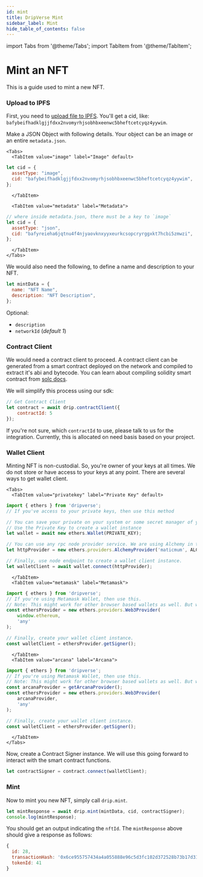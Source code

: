 ```yaml
---
id: mint
title: DripVerse Mint
sidebar_label: Mint
hide_table_of_contents: false
---
```


import Tabs from '@theme/Tabs';
import TabItem from '@theme/TabItem';

# Mint an NFT

This is a guide used to mint a new NFT.

### Upload to IPFS

First, you need to [upload file to IPFS](/docs/guide/nft/storage/2-ipfs-upload.md). You'll get a cid, like: `bafybeifhadklgjjfdxx2nvomyrhjsobhbxeenwc5bheftcetcyqz4yywim`.

Make a JSON Object with following details. Your object can be an image or an entire `metadata.json`.

```mdx-code-block
<Tabs>
  <TabItem value="image" label="Image" default>
```

```js
let cid = {
  assetType: "image",
  cid: "bafybeifhadklgjjfdxx2nvomyrhjsobhbxeenwc5bheftcetcyqz4yywim",
};
```
```mdx-code-block
  </TabItem>

  <TabItem value="metadata" label="Metadata">
```

```js
// where inside metadata.json, there must be a key to `image`
let cid = {
  assetType: "json",
  cid: "bafyreieha6jqtnu4f4njyaovknxyyxeurkcsopcryrggxkt7hcbi5zmwzi",
};
```
```mdx-code-block
  </TabItem>
</Tabs>
```

We would also need the following, to define a name and description to your NFT.
```js
let mintData = {
  name: "NFT Name",
  description: "NFT Description",
};
```

Optional:

- `description`
- `networkId` (_default 1_)

### Contract Client
We would need a contract client to proceed. A contract client can be generated from a smart contract deployed on the network and compiled to extract it's abi and bytecode. You can learn about compiling solidity smart contract from [solc docs](https://docs.soliditylang.org/en/v0.8.17/using-the-compiler.html).

We will simplify this process using our sdk:
```js
// Get Contract Client
let contract = await drip.contractClient({
    contractId: 5
});
```
If you're not sure, which `contractId` to use, please talk to us for the integration. Currently, this is allocated on need basis based on your project.

### Wallet Client
Minting NFT is non-custodial. So, you're owner of your keys at all times. We do not store or have access to your keys at any point.
There are several ways to get wallet client.
```mdx-code-block
<Tabs>
  <TabItem value="privatekey" label="Private Key" default>
```
```js
import { ethers } from 'dripverse';
// If you've access to your private keys, then use this method

// You can save your private on your system or some secret manager of your choice.
// Use the Private Key to create a wallet instance
let wallet = await new ethers.Wallet(PRIVATE_KEY);

// You can use any rpc node provider service. We are using Alchemy in this example. You can use Infura or QuickNode as well.
let httpProvider = new ethers.providers.AlchemyProvider('maticmum', ALCHEMY_HTTP_KEY);

// Finally, use node endpoint to create a wallet client instance.
let walletClient = await wallet.connect(httpProvider);
```
```mdx-code-block
  </TabItem>
  <TabItem value="metamask" label="Metamask">
```
```js
import { ethers } from 'dripverse';
// If you're using Metamask Wallet, then use this.
// Note: This might work for other browser based wallets as well. But we've not tested them all. If there's a wallet that you'd like it work with and currently doesn't, please reach out to us and we can work with you to support your wallet.
const ethersProvider = new ethers.providers.Web3Provider(
    window.ethereum,
    'any'
);

// Finally, create your wallet client instance.
const walletClient = ethersProvider.getSigner();
```
```mdx-code-block
  </TabItem>
  <TabItem value="arcana" label="Arcana">
```
```js
import { ethers } from 'dripverse';
// If you're using Metamask Wallet, then use this.
// Note: This might work for other browser based wallets as well. But we've not tested them all. If there's a wallet that you'd like it work with and currently doesn't, please reach out to us and we can work with you to support your wallet.
const arcanaProvider = getArcanaProvider();
const ethersProvider = new ethers.providers.Web3Provider(
    arcanaProvider,
    'any'
);

// Finally, create your wallet client instance.
const walletClient = ethersProvider.getSigner();
```
```mdx-code-block
  </TabItem>
</Tabs>
```

Now, create a Contract Signer instance. We will use this going forward to interact with the smart contract functions.
```js
let contractSigner = contract.connect(walletClient);
```

### Mint

Now to mint you new NFT, simply call `drip.mint`.

```js
let mintResponse = await drip.mint(mintData, cid, contractSigner);
console.log(mintResponse);
```

You should get an output indicating the `nftId`. The `mintResponse` above should give a response as follows:

```js
{
  id: 28,
  transactionHash: '0x6ce955757434a4a055888e96c5d3fc102d372528b73b17d3138ac91bc53aad6f',
  tokenId: 41
}
```
